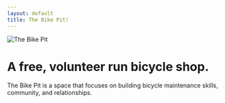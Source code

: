 ```yaml
---
layout: default
title: The Bike Pit!
---
```


![The Bike Pit](https://s3.amazonaws.com/BikePit/images/bikepit.jpg)

# A free, volunteer run bicycle shop.

The Bike Pit is a space that focuses on building bicycle maintenance skills, community, and relationships. 
